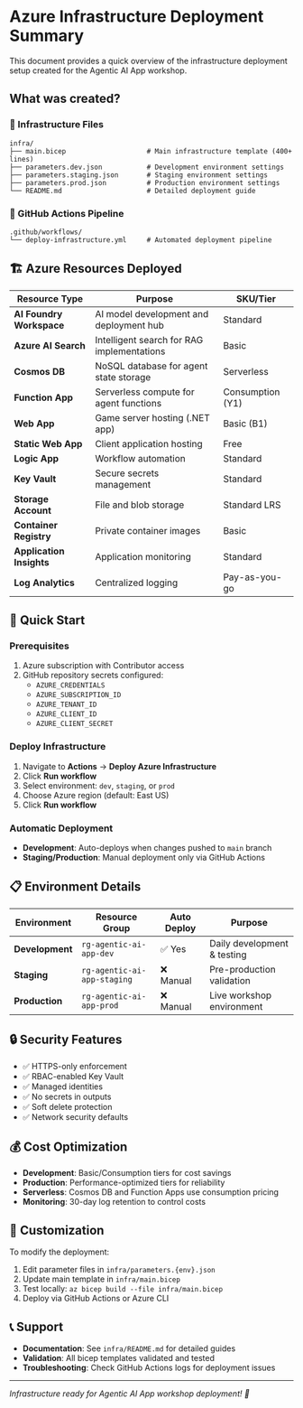 # Azure Infrastructure Deployment Summary

This document provides a quick overview of the infrastructure deployment setup created for the Agentic AI App workshop.

## What was created?

### 📁 Infrastructure Files
```
infra/
├── main.bicep                    # Main infrastructure template (400+ lines)
├── parameters.dev.json           # Development environment settings
├── parameters.staging.json       # Staging environment settings  
├── parameters.prod.json          # Production environment settings
└── README.md                     # Detailed deployment guide
```

### 🔄 GitHub Actions Pipeline
```
.github/workflows/
└── deploy-infrastructure.yml     # Automated deployment pipeline
```

## 🏗️ Azure Resources Deployed

| Resource Type | Purpose | SKU/Tier |
|---------------|---------|----------|
| **AI Foundry Workspace** | AI model development and deployment hub | Standard |
| **Azure AI Search** | Intelligent search for RAG implementations | Basic |
| **Cosmos DB** | NoSQL database for agent state storage | Serverless |
| **Function App** | Serverless compute for agent functions | Consumption (Y1) |
| **Web App** | Game server hosting (.NET app) | Basic (B1) |
| **Static Web App** | Client application hosting | Free |
| **Logic App** | Workflow automation | Standard |
| **Key Vault** | Secure secrets management | Standard |
| **Storage Account** | File and blob storage | Standard LRS |
| **Container Registry** | Private container images | Basic |
| **Application Insights** | Application monitoring | Standard |
| **Log Analytics** | Centralized logging | Pay-as-you-go |

## 🚀 Quick Start

### Prerequisites
1. Azure subscription with Contributor access
2. GitHub repository secrets configured:
   - `AZURE_CREDENTIALS`
   - `AZURE_SUBSCRIPTION_ID`
   - `AZURE_TENANT_ID`
   - `AZURE_CLIENT_ID`
   - `AZURE_CLIENT_SECRET`

### Deploy Infrastructure
1. Navigate to **Actions** → **Deploy Azure Infrastructure**
2. Click **Run workflow**
3. Select environment: `dev`, `staging`, or `prod`
4. Choose Azure region (default: East US)
5. Click **Run workflow**

### Automatic Deployment
- **Development**: Auto-deploys when changes pushed to `main` branch
- **Staging/Production**: Manual deployment only via GitHub Actions

## 📋 Environment Details

| Environment | Resource Group | Auto Deploy | Purpose |
|-------------|----------------|-------------|---------|
| **Development** | `rg-agentic-ai-app-dev` | ✅ Yes | Daily development & testing |
| **Staging** | `rg-agentic-ai-app-staging` | ❌ Manual | Pre-production validation |
| **Production** | `rg-agentic-ai-app-prod` | ❌ Manual | Live workshop environment |

## 🔒 Security Features
- ✅ HTTPS-only enforcement
- ✅ RBAC-enabled Key Vault
- ✅ Managed identities
- ✅ No secrets in outputs
- ✅ Soft delete protection
- ✅ Network security defaults

## 💰 Cost Optimization
- **Development**: Basic/Consumption tiers for cost savings
- **Production**: Performance-optimized tiers for reliability
- **Serverless**: Cosmos DB and Function Apps use consumption pricing
- **Monitoring**: 30-day log retention to control costs

## 🔧 Customization

To modify the deployment:
1. Edit parameter files in `infra/parameters.{env}.json`
2. Update main template in `infra/main.bicep`
3. Test locally: `az bicep build --file infra/main.bicep`
4. Deploy via GitHub Actions or Azure CLI

## 📞 Support

- **Documentation**: See `infra/README.md` for detailed guides
- **Validation**: All bicep templates validated and tested
- **Troubleshooting**: Check GitHub Actions logs for deployment issues

---
*Infrastructure ready for Agentic AI App workshop deployment! 🎉*